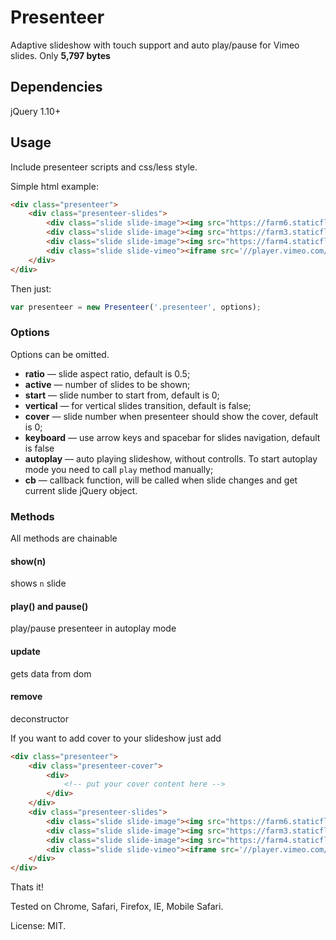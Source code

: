 # Presenteer
Adaptive slideshow with touch support and auto play/pause for Vimeo slides. Only **5,797 bytes**

## Dependencies
jQuery 1.10+

## Usage
Include presenteer scripts and css/less style.

Simple html example:
```html
<div class="presenteer">
    <div class="presenteer-slides">
        <div class="slide slide-image"><img src="https://farm6.staticflickr.com/5584/14439854738_17a1fa7401_h.jpg" /></div>
        <div class="slide slide-image"><img src="https://farm3.staticflickr.com/2921/14603461936_4cc392d375_h.jpg" /></div>
        <div class="slide slide-image"><img src="https://farm4.staticflickr.com/3887/14624368984_44962a9f28_h.jpg" /></div>
        <div class="slide slide-vimeo"><iframe src='//player.vimeo.com/video/97916693?api=1&color=ffffff' frameborder='0' webkitallowfullscreen mozallowfullscreen allowfullscreen></iframe></div>
    </div>
</div>
```

Then just:
```js
var presenteer = new Presenteer('.presenteer', options);
```

### Options
Options can be omitted.

* **ratio** — slide aspect ratio, default is 0.5;
* **active** — number of slides to be shown;
* **start** — slide number to start from, default is 0;
* **vertical** — for vertical slides transition, default is false;
* **cover** — slide number when presenteer should show the cover, default is 0;
* **keyboard** — use arrow keys and spacebar for slides navigation, default is false
* **autoplay** — auto playing slideshow, without controlls. To start autoplay mode you need to call `play` method manually;
* **cb** — callback function, will be called when slide changes and get current slide jQuery object.

### Methods
All methods are chainable

#### show(n)
shows `n` slide

#### play() and pause()
play/pause presenteer in autoplay mode

#### update
gets data from dom

#### remove
deconstructor

If you want to add cover to your slideshow just add
```html
<div class="presenteer">
    <div class="presenteer-cover">
        <div>
            <!-- put your cover content here -->
        </div>
    </div>
    <div class="presenteer-slides">
        <div class="slide slide-image"><img src="https://farm6.staticflickr.com/5584/14439854738_17a1fa7401_h.jpg" /></div>
        <div class="slide slide-image"><img src="https://farm3.staticflickr.com/2921/14603461936_4cc392d375_h.jpg" /></div>
        <div class="slide slide-image"><img src="https://farm4.staticflickr.com/3887/14624368984_44962a9f28_h.jpg" /></div>
        <div class="slide slide-vimeo"><iframe src='//player.vimeo.com/video/97916693?api=1&color=ffffff' frameborder='0' webkitallowfullscreen mozallowfullscreen allowfullscreen></iframe></div>
    </div>
</div>
```

Thats it!

Tested on Chrome, Safari, Firefox, IE, Mobile Safari.

License: MIT.
